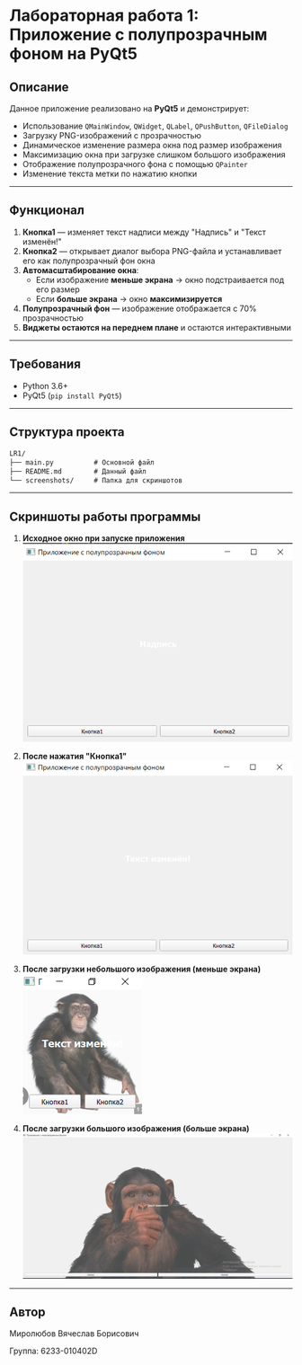 # Лабораторная работа 1: Приложение с полупрозрачным фоном на PyQt5

## Описание

Данное приложение реализовано на **PyQt5** и демонстрирует:

- Использование `QMainWindow`, `QWidget`, `QLabel`, `QPushButton`, `QFileDialog`
- Загрузку PNG-изображений с прозрачностью
- Динамическое изменение размера окна под размер изображения
- Максимизацию окна при загрузке слишком большого изображения
- Отображение полупрозрачного фона с помощью `QPainter`
- Изменение текста метки по нажатию кнопки

---

## Функционал

1. **Кнопка1** — изменяет текст надписи между "Надпись" и "Текст изменён!"
2. **Кнопка2** — открывает диалог выбора PNG-файла и устанавливает его как полупрозрачный фон окна
3. **Автомасштабирование окна**:
   - Если изображение **меньше экрана** → окно подстраивается под его размер
   - Если **больше экрана** → окно **максимизируется**
4. **Полупрозрачный фон** — изображение отображается с 70% прозрачностью
5. **Виджеты остаются на переднем плане** и остаются интерактивными

---

## Требования

- Python 3.6+
- PyQt5 (`pip install PyQt5`)

---

## Структура проекта

```
LR1/
├── main.py          # Основной файл
├── README.md        # Данный файл
└── screenshots/     # Папка для скриншотов
```

---

## Скриншоты работы программы

1. **Исходное окно при запуске приложения**  
   ![Начальное окно](screenshots/1.PNG)

3. **После нажатия "Кнопка1"**  
   ![После нажатия кнопки1](screenshots/2.PNG)

3. **После загрузки небольшого изображения (меньше экрана)**  
   ![Небольшое окно](screenshots/4.PNG)

4. **После загрузки большого изображения (больше экрана)**  
   ![Большое окно окно](screenshots/3.PNG)

---

## Автор

Миролюбов Вячеслав Борисович

Группа: 6233-010402D
